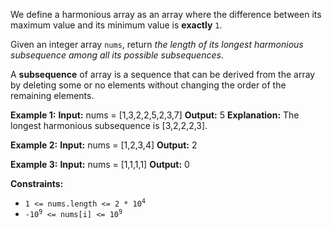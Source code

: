 We define a harmonious array as an array where the difference between its maximum value and its minimum value is **exactly** `1`.

Given an integer array `nums`, return _the length of its longest harmonious subsequence among all its possible subsequences_.

A **subsequence** of array is a sequence that can be derived from the array by deleting some or no elements without changing the order of the remaining elements.

**Example 1:**
**Input:** nums = [1,3,2,2,5,2,3,7]
**Output:** 5
**Explanation:** The longest harmonious subsequence is [3,2,2,2,3]. 

**Example 2:**
**Input:** nums = [1,2,3,4]
**Output:** 2 

**Example 3:**
**Input:** nums = [1,1,1,1]
**Output:** 0 

**Constraints:**

*   <code>1 <= nums.length <= 2 * 10<sup>4</sup></code>
*   <code>-10<sup>9</sup> <= nums[i] <= 10<sup>9</sup></code>